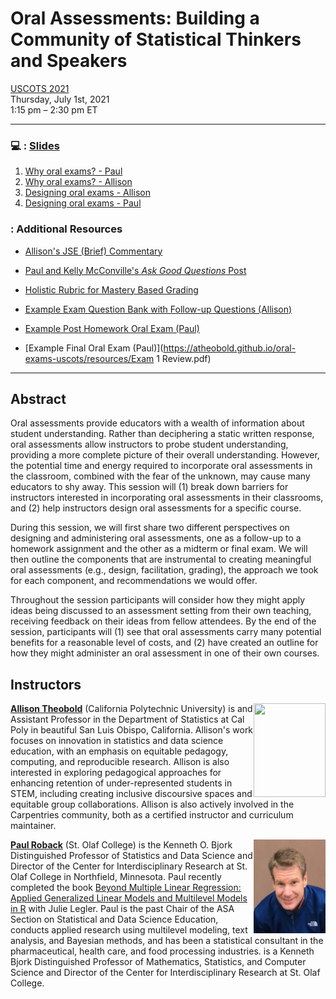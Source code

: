 # Oral Assessments: Building a Community of Statistical Thinkers and Speakers

[USCOTS 2021](https://www.causeweb.org/cause/uscots/uscots21/4f-oral-assessments-building-community-statistical-thinkers-and-speakers)  
Thursday, July 1st, 2021  
1:15 pm – 2:30 pm ET 

---

### 💻 : [Slides](https://atheobold.github.io/oral-exams-uscots/slides/oral_exams.html)

1. [Why oral exams? - Paul](https://atheobold.github.io/oral-exams-uscots/slides/oral_exams.html#6)
2. [Why oral exams? - Allison](https://atheobold.github.io/oral-exams-uscots/slides/oral_exams.html#13)
3. [Designing oral exams - Allison](https://atheobold.github.io/oral-exams-uscots/slides/oral_exams.html#27)
4. [Designing oral exams - Paul](https://atheobold.github.io/oral-exams-uscots/slides/oral_exams.html#39)

### : Additional Resources

- [Allison's JSE (Brief) Commentary](https://www.tandfonline.com/doi/full/10.1080/26939169.2021.1914527)

- [Paul and Kelly McConville's *Ask Good Questions* Post](https://askgoodquestions.blog/2021/02/08/84-giving-oral-exams/)

- [Holistic Rubric for Mastery Based Grading](https://atheobold.github.io/oral-exams-uscots/resources/rubric.pdf)

- [Example Exam Question Bank with Follow-up Questions (Allison)](https://atheobold.github.io/oral-exams-uscots/resources/question_bank.pdf)

- [Example Post Homework Oral Exam (Paul)](https://atheobold.github.io/oral-exams-uscots/resources/mini-quiz2.pdf)

- [Example Final Oral Exam (Paul)](https://atheobold.github.io/oral-exams-uscots/resources/Exam 1 Review.pdf)


---

## Abstract

Oral assessments provide educators with a wealth of information about student understanding. Rather than deciphering a static written response, oral assessments allow instructors to probe student understanding, providing a more complete picture of their overall understanding. However, the potential time and energy required to incorporate oral assessments in the classroom, combined with the fear of the unknown, may cause many educators to shy away. This session will (1) break down barriers for instructors interested in incorporating oral assessments in their classrooms, and (2) help instructors design oral assessments for a specific course.

During this session, we will first share two different perspectives on designing and administering oral assessments, one as a follow-up to a homework assignment and the other as a midterm or final exam. We will then outline the components that are instrumental to creating meaningful oral assessments (e.g., design, facilitation, grading), the approach we took for each component, and recommendations we would offer.

Throughout the session participants will consider how they might apply ideas being discussed to an assessment setting from their own teaching, receiving feedback on their ideas from fellow attendees. By the end of the session, participants will (1) see that oral assessments carry many potential benefits for a reasonable level of costs, and (2) have created an outline for how they might administer an oral assessment in one of their own courses.

## Instructors

<img src="images/allison.jpg" align = "right" width = "115px" height = "150px">

[**Allison Theobold**](https://statistics.calpoly.edu/allison-theobold) (California Polytechnic University) is and Assistant Professor in the Department of Statistics at Cal Poly in beautiful San Luis Obispo, California. Allison's work focuses on innovation in statistics and data science education, with an emphasis on equitable pedagogy, computing, and reproducible research. Allison is also interested in exploring pedagogical approaches for enhancing retention of under-represented students in STEM, including creating inclusive discoursive spaces and equitable group collaborations. Allison is also actively involved in the Carpentries community, both as a certified instructor and curriculum maintainer. 

<img src="images/paul.jpg" align = "right" width = "115px" height = "150px">

[**Paul Roback**]() (St. Olaf College) is the Kenneth O. Bjork Distinguished Professor of Statistics and Data Science and Director of the Center for Interdisciplinary Research at St. Olaf College in Northfield, Minnesota.  Paul recently completed the book [Beyond Multiple Linear Regression: Applied Generalized Linear Models and Multilevel Models in R](https://bookdown.org/roback/bookdown-BeyondMLR/) with Julie Legler.  Paul is the past Chair of the ASA Section on Statistical and Data Science Education, conducts applied research using multilevel modeling, text analysis, and Bayesian methods, and has been a statistical consultant in the pharmaceutical, health care, and food processing industries. 
is a Kenneth Bjork Distinguished Professor of Mathematics, Statistics, and Computer Science and Director of the Center for Interdisciplinary Research at St. Olaf College. 
